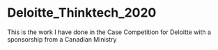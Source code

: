 # Deloitte_Thinktech_2020
This is the work I have done in the Case Competition for Deloitte with a sponsorship from a Canadian Ministry
